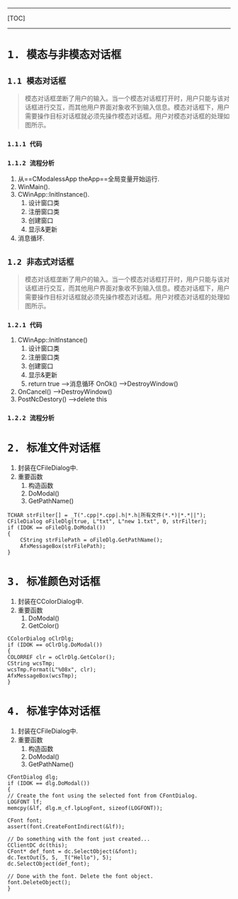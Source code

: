 ***
[TOC]
***

# `1. 模态与非模态对话框`

## `1.1 模态对话框`
> 模态对话框垄断了用户的输入。当一个模态对话框打开时，用户只能与该对话框进行交互，而其他用户界面对象收不到输入信息。模态对话框下，用户需要操作目标对话框就必须先操作模态对话框。用户对模态对话框的处理如图所示。

### `1.1.1 代码`

### `1.1.2 流程分析`

1. 从==CModalessApp theApp==全局变量开始运行.
2. WinMain().
3. CWinApp::InitInstance().
   1. 设计窗口类
   2. 注册窗口类
   3. 创建窗口
   4. 显示&更新
4. 消息循环. 

## `1.2 非态式对话框`
>模态对话框垄断了用户的输入。当一个模态对话框打开时，用户只能与该对话框进行交互，而其他用户界面对象收不到输入信息。模态对话框下，用户需要操作目标对话框就必须先操作模态对话框。用户对模态对话框的处理如图所示。

### `1.2.1 代码`

1. CWinApp::InitInstance() 
   1. 设计窗口类
   2. 注册窗口类
   3. 创建窗口
   4. 显示&更新
   5. return true         -->消息循环
		 OnOk()		    -->DestroyWindow()
3. OnCancel()              -->DestroyWindow()
4. PostNcDestory()         -->delete this

### `1.2.2 流程分析`



# `2. 标准文件对话框` 

1. 封装在CFileDialog中.
2. 重要函数
   1. 构造函数
   2. DoModal()
   3. GetPathName()

```
TCHAR strFilter[] = _T(".cpp|*.cpp|.h|*.h|所有文件(*.*)|*.*||");
CFileDialog oFileDlg(true, L"txt", L"new 1.txt", 0, strFilter);		
if (IDOK == oFileDlg.DoModal())
{
	CString strFilePath = oFileDlg.GetPathName();
	AfxMessageBox(strFilePath);
}
```
# `3. 标准颜色对话框`

1. 封装在CColorDialog中.
2. 重要函数
   1. DoModal()
   2. GetColor()

```
CColorDialog oClrDlg;			 
if (IDOK == oClrDlg.DoModal())    
{
COLORREF clr = oClrDlg.GetColor();   
CString wcsTmp;
wcsTmp.Format(L"%08x", clr);
AfxMessageBox(wcsTmp);
}
```

# `4. 标准字体对话框`

1. 封装在CFileDialog中.
2. 重要函数
   1. 构造函数
   2. DoModal()
   3. GetPathName()

```
CFontDialog dlg;
if (IDOK == dlg.DoModal())
{
// Create the font using the selected font from CFontDialog.
LOGFONT lf;
memcpy(&lf, dlg.m_cf.lpLogFont, sizeof(LOGFONT));

CFont font;
assert(font.CreateFontIndirect(&lf));

// Do something with the font just created...
CClientDC dc(this);
CFont* def_font = dc.SelectObject(&font);
dc.TextOut(5, 5, _T("Hello"), 5);
dc.SelectObject(def_font);

// Done with the font. Delete the font object.
font.DeleteObject();
}
```

